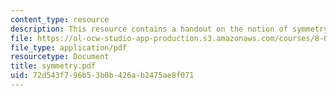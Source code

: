 ```yaml
---
content_type: resource
description: This resource contains a handout on the notion of symmetry in physics.
file: https://ol-ocw-studio-app-production.s3.amazonaws.com/courses/8-033-relativity-fall-2006/72d543f796b53b0b426ab2475ae8f071_symmetry.pdf
file_type: application/pdf
resourcetype: Document
title: symmetry.pdf
uid: 72d543f7-96b5-3b0b-426a-b2475ae8f071
---
```

